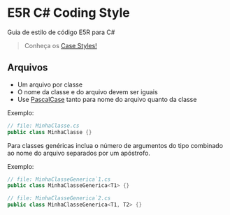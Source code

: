 # E5R C# Coding Style

Guia de estilo de código E5R para C#

> Conheça os [Case Styles!][CASE-STYLES]

## Arquivos

* Um arquivo por classe
* O nome da classe e do arquivo devem ser iguais
* Use [PascalCase][CASE-STYLES] tanto para nome do arquivo quanto da classe

Exemplo:
```c#
// file: MinhaClasse.cs
public class MinhaClasse {}
```

Para classes genéricas inclua o número de argumentos do tipo combinado ao nome do arquivo separados por um apóstrofo.

Exemplo:
```c#
// file: MinhaClasseGenerica`1.cs
public class MinhaClasseGenerica<T1> {}

// file: MinhaClasseGenerica`2.cs
public class MinhaClasseGenerica<T1, T2> {}
```


[CASE-STYLES]: https://betterprogramming.pub/string-case-styles-camel-pascal-snake-and-kebab-case-981407998841
